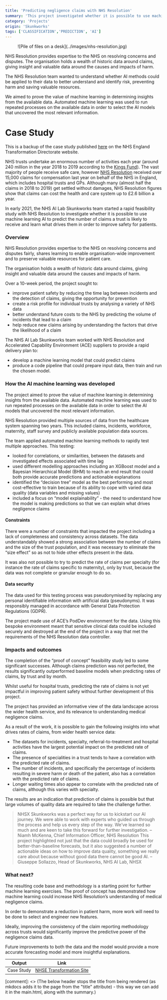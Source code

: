 ```yaml
---
title: 'Predicting negligence claims with NHS Resolution'
summary: 'This project investigated whether it is possible to use machine learning AI to predict the number of claims a trust is likely to receive and learn what drives them in order to improve safety for patients.'
category: 'Projects'
origin: 'Skunkworks'
tags: ['CLASSIFICATION','PREDICTION', 'AI']
---
```


<figure markdown>
![Pile of files on a desk](../images/nhs-resolution.jpg)
</figure>

NHS Resolution provides expertise to the NHS on resolving concerns and disputes. The organisation holds a wealth of historic data around claims, giving insight and valuable data around the causes and impacts of harm.

The NHS Resolution team wanted to understand whether AI methods could be applied to their data to better understand and identify risk, preventing harm and saving valuable resources.

We aimed to prove the value of machine learning in determining insights from the available data. Automated machine learning was used to run repeated processes on the available data in order to select the AI models that uncovered the most relevant information.

# Case Study

This is a backup of the case study published [here](https://transform.england.nhs.uk/ai-lab/explore-all-resources/understand-ai/using-ai-to-support-nhs-resolution-with-negligence-claims-prediction/) on the NHS England Transformation Directorate website.

NHS trusts undertake an enormous number of activities each year (around 240 million in the year 2018 to 2019 according to the [Kings Fund](https://www.kingsfund.org.uk/projects/nhs-in-a-nutshell/NHS-activity)). The vast majority of people receive safe care, however [NHS Resolution](https://resolution.nhs.uk/) received over 15,000 claims for compensation last year on behalf of the NHS in England, which includes hospital trusts and GPs. Although many (almost half the claims in 2018 to 2019) get settled without damages, NHS Resolution figures show that claims can cost the health and care system up to £2.6 billion a year.

In early 2021, the NHS AI Lab Skunkworks team started a rapid feasibility study with NHS Resolution to investigate whether it is possible to use machine learning AI to predict the number of claims a trust is likely to receive and learn what drives them in order to improve safety for patients.

### Overview

NHS Resolution provides expertise to the NHS on resolving concerns and disputes fairly, shares learning to enable organisation-wide improvement and to preserve valuable resources for patient care.

The organisation holds a wealth of historic data around claims, giving insight and valuable data around the causes and impacts of harm.

Over a 10-week period, the project sought to:

- improve patient safety by reducing the time lag between incidents and the detection of claims, giving the opportunity for prevention
- create a risk profile for individual trusts by analysing a variety of NHS data
- better understand future costs to the NHS by predicting the volume of incidents that lead to a claim
- help reduce new claims arising by understanding the factors that drive the likelihood of a claim

The NHS AI Lab Skunkworks team worked with NHS Resolution and Accelerated Capability Environment (ACE) suppliers to provide a rapid delivery plan to:

- develop a machine learning model that could predict claims
- produce a code pipeline that could prepare input data, then train and run the chosen model.

### How the AI machine learning was developed

The project aimed to prove the value of machine learning in determining insights from the available data. Automated machine learning was used to run repeated processes on the available data in order to select the AI models that uncovered the most relevant information.

NHS Resolution provided multiple sources of data from the healthcare system spanning two years. This included claims, incidents, workforce, maternity, staff survey and publicly available population data sources.

The team applied automated machine learning methods to rapidly test multiple approaches. This testing:

- looked for correlations, or similarities, between the datasets and investigated effects associated with time lag
- used different modelling approaches including an XGBoost model and a Bayesian Hierarchical Model (BHM) to reach an end result that could both provide accurate predictions and actionable explanations
- identified the “decision tree” model as the best performing and most cost-effective to train because of its ability to cope with varied data quality (data variables and missing values)
- included a focus on “model explainability” - the need to understand how the model is making predictions so that we can explain what drives negligence claims

#### Constraints

There were a number of constraints that impacted the project including a lack of completeness and consistency across datasets. The data understandably showed a strong association between the number of claims and the size of the trust population, and it was necessary to eliminate the “size effect” so as not to hide other effects present in the data.

It was also not possible to try to predict the rate of claims per specialty (for instance the rate of claims specific to maternity), only by trust, because the data was not complete or granular enough to do so.

#### Data security

The data used for this testing process was pseudonymised by replacing any personal identifiable information with artificial data (pseudonyms). It was responsibly managed in accordance with General Data Protection Regulations (GDPR).

The project made use of ACE’s PodDev environment for the data. Using this bespoke environment meant that sensitive clinical data could be included securely and destroyed at the end of the project in a way that met the requirements of the NHS Resolution data controller.

### Impacts and outcomes

The completion of the “proof of concept” feasibility study led to some significant successes. Although claims prediction was not perfected, the results significantly outperformed baseline models when predicting rates of claims, by trust and by month.

Whilst useful for hospital trusts, predicting the rate of claims is not yet impactful in improving patient safety without further development of this project.

The project has provided an informative view of the data landscape across the wider health service, and its relevance to understanding medical negligence claims.

As a result of the work, it is possible to gain the following insights into what drives rates of claims, from wider health service data:

- The datasets for incidents, specialty, referral-to-treatment and hospital activities have the largest potential impact on the predicted rate of claims.
- The presence of specialities in a trust tends to have a correlation with the predicted rate of claims.
- The number of incidents, and specifically the percentage of incidents resulting in severe harm or death of the patient, also has a correlation with the predicted rate of claims.
- Longer waiting times also appear to correlate with the predicted rate of claims, although this varies with specialty.

The results are an indication that prediction of claims is possible but that large volumes of quality data are required to take the challenge further.

> NHSX Skunkworks was a perfect way for us to kickstart our AI journey. We were able to work with experts who guided us through the process and help us every step of the way. We’ve learned so much and are keen to take this forward for further investigation.
– Niamh McKenna, Chief Information Officer, NHS Resolution
> This project highlighted not just that the data could broadly be used for better-than-baseline forecasts, but it also suggested a number of actionable ideas on how to improve data quality, something we really care about because without good data there cannot be good AI.
– Giuseppe Sollazzo, Head of Skunkworks, NHS AI Lab, NHSX

### What next?

The resulting code base and methodology is a starting point for further machine learning exercises. The proof of concept has demonstrated how machine learning could increase NHS Resolution’s understanding of medical negligence claims.

In order to demonstrate a reduction in patient harm, more work will need to be done to select and engineer new features.

Ideally, improving the consistency of the claim reporting methodology across trusts would significantly improve the predictive power of the negligence claims data.

Future improvements to both the data and the model would provide a more accurate forecasting model and more insightful explanations.

Output|Link
---|---
Case Study| [NHSE Transformation Site](https://transform.england.nhs.uk/ai-lab/explore-all-resources/understand-ai/using-ai-to-support-nhs-resolution-with-negligence-claims-prediction/)

[comment]: <> (The below header stops the title from being rendered (as mkdocs adds it to the page from the "title" attribute) - this way we can add it in the main.html, along with the summary.)
#
